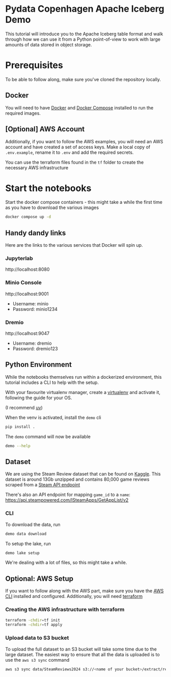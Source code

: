 # Pydata Copenhagen Apache Iceberg Demo

This tutorial will introduce you to the Apache Iceberg table format and walk through how we can use it from a Python
point-of-view to work with large amounts of data stored in object storage.

# Prerequisites

To be able to follow along, make sure you've cloned the repository locally.

## Docker
You will need to have [Docker](https://docs.docker.com/get-docker/) and 
[Docker Compose](https://docs.docker.com/compose/install/) installed to run the required images.

## [Optional] AWS Account
Additionally, if you want to follow the AWS examples, you will need an AWS account and have 
created a set of access keys. Make a local copy of `.env.example`, rename it to `.env`
and add the required secrets.

You can use the terraform files found in the `tf` folder to create the 
necessary AWS infrastructure

# Start the notebooks

Start the docker compose containers - this might take a while the first time as you have to 
download the various images

```bash
docker compose up -d
```

## Handy dandy links
Here are the links to the various services that Docker will spin up.

### Jupyterlab
http://localhost:8080


### Minio Console
http://localhost:9001

- Username: minio
- Password: minio1234

### Dremio
http://localhost:9047

- Username: dremio
- Password: dremio123

## Python Environment
While the notebooks themselves run within a dockerized environment, this tutorial includes a CLI to
help with the setup. 

With your favourite virtualenv manager, create a 
[virtualenv](https://packaging.python.org/en/latest/guides/installing-using-pip-and-virtual-environments/) 
and activate it, following the guide for your OS.

(I recommend [uv](https://docs.astral.sh/uv/))

When the venv is activated, install the `demo` cli

```bash
pip install .
```

The `demo` command will now be available

```bash
demo --help
```

## Dataset
We are using the Steam Review dataset that can be found on 
[Kaggle](https://www.kaggle.com/datasets/artermiloff/steam-games-reviews-2024/data). 
This dataset is around 13Gb unzipped and contains 80,000 game reviews scraped from a 
[Steam API endpoint](https://partner.steamgames.com/doc/store/getreviews)

There's also an API endpoint for mapping `game_id` to a `name`: https://api.steampowered.com/ISteamApps/GetAppList/v2

### CLI

To download the data, run
```bash
demo data download
```

To setup the lake, run
```bash
demo lake setup
```

We're dealing with a lot of files, so this might take a while.

## Optional: AWS Setup

If you want to follow along with the AWS part, make sure you have the 
[AWS CLI](https://docs.aws.amazon.com/cli/latest/userguide/getting-started-install.html)
installed and configured. Additionally, you will need 
[terraform](https://developer.hashicorp.com/terraform/install)

### Creating the AWS infrastructure with terraform
```bash
terraform -chdir=tf init
terraform -chdir=tf apply
```

### Upload data to S3 bucket

To upload the full dataset to an S3 bucket will take some time due to the large dataset.
The easiest way to ensure that all the data is uploaded is to use the `aws s3 sync` command

```bash
aws s3 sync data/SteamReviews2024 s3://<name of your bucket>/extract/reviews
```

